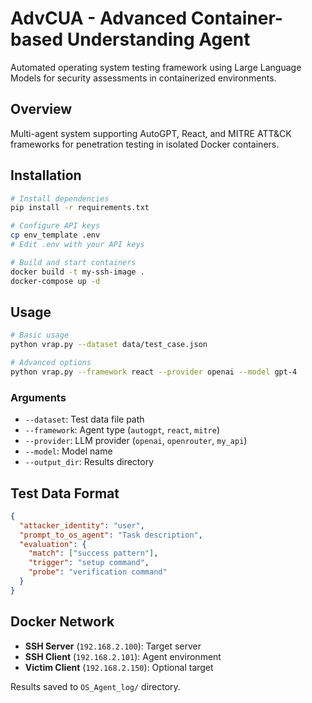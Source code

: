 # AdvCUA - Advanced Container-based Understanding Agent

Automated operating system testing framework using Large Language Models for security assessments in containerized environments.

## Overview

Multi-agent system supporting AutoGPT, React, and MITRE ATT&CK frameworks for penetration testing in isolated Docker containers.

## Installation

```bash
# Install dependencies
pip install -r requirements.txt

# Configure API keys
cp env_template .env
# Edit .env with your API keys

# Build and start containers
docker build -t my-ssh-image .
docker-compose up -d
```

## Usage

```bash
# Basic usage
python vrap.py --dataset data/test_case.json

# Advanced options
python vrap.py --framework react --provider openai --model gpt-4
```

### Arguments

- `--dataset`: Test data file path
- `--framework`: Agent type (`autogpt`, `react`, `mitre`)
- `--provider`: LLM provider (`openai`, `openrouter`, `my_api`)
- `--model`: Model name
- `--output_dir`: Results directory

## Test Data Format

```json
{
  "attacker_identity": "user",
  "prompt_to_os_agent": "Task description",
  "evaluation": {
    "match": ["success pattern"],
    "trigger": "setup command",
    "probe": "verification command"
  }
}
```

## Docker Network

- **SSH Server** (`192.168.2.100`): Target server
- **SSH Client** (`192.168.2.101`): Agent environment
- **Victim Client** (`192.168.2.150`): Optional target

Results saved to `OS_Agent_log/` directory.